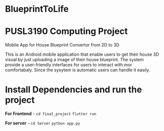# BlueprintToLife
# PUSL3190 Computing Project
Mobile App for House Blueprint Convertor from 2D to 3D

This is an Android mobile application that enable users to get their house 3D visual by just uploading a image of their house blueprint. The system provide a user-friendly interfaces for users to interact with mor comfortabaly. Since the sysytem is automatic users can handle it easily. 


# Install Dependencies and run the project

**For Frontend** - `cd final_project`  `flutter run`

**For server** - `cd Server`  `python app.py`




